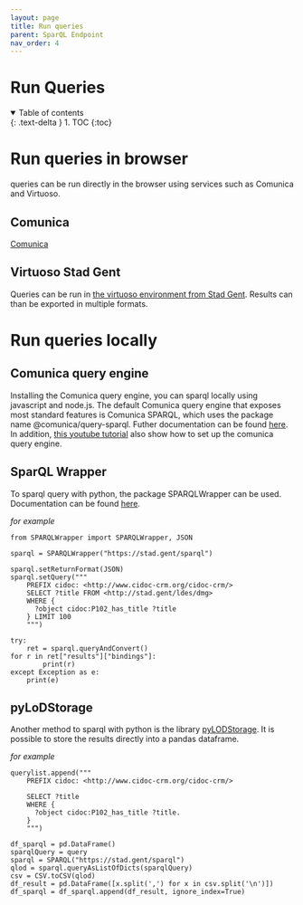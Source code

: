```yaml
---
layout: page
title: Run queries
parent: SparQL Endpoint
nav_order: 4
---
```


# Run Queries

<details open markdown="block">
  <summary>
    Table of contents
  </summary>
  {: .text-delta }
1. TOC
{:toc}
</details>

# Run queries in browser

queries can be run directly in the browser using services such as Comunica and Virtuoso. 

## Comunica

[Comunica](https://comunica.dev/)

## Virtuoso Stad Gent

Queries can be run in [the virtuoso environment from Stad Gent](https://stad.gent/sparql). Results can than be exported in multiple formats.

# Run queries locally

## Comunica query engine

Installing the Comunica query engine, you can sparql locally using javascript and node.js. The default Comunica query engine that exposes most standard features is Comunica SPARQL, which uses the package name @comunica/query-sparql. Futher documentation can be found [here](https://comunica.dev/docs/query/getting_started/query_cli/). In addition, [this youtube tutorial](https://www.youtube.com/watch?v=ydpdziVNw1k) also show how to set up the comunica query engine.

## SparQL Wrapper

To sparql query with python, the package SPARQLWrapper can be used. Documentation can be found [here](https://sparqlwrapper.readthedocs.io/en/latest/main.html). 

*for example*

```
from SPARQLWrapper import SPARQLWrapper, JSON

sparql = SPARQLWrapper("https://stad.gent/sparql")

sparql.setReturnFormat(JSON)
sparql.setQuery("""
    PREFIX cidoc: <http://www.cidoc-crm.org/cidoc-crm/>    
    SELECT ?title FROM <http://stad.gent/ldes/dmg>     
    WHERE { 
      ?object cidoc:P102_has_title ?title
    } LIMIT 100
    """)

try:
    ret = sparql.queryAndConvert()
for r in ret["results"]["bindings"]:
        print(r)
except Exception as e:
    print(e)
```

## pyLoDStorage

Another method to sparql with python is the library [pyLODStorage](https://github.com/WolfgangFahl/pyLoDStorage). It is possible to store the results directly into a pandas dataframe.

*for example*

```
querylist.append("""
    PREFIX cidoc: <http://www.cidoc-crm.org/cidoc-crm/>

    SELECT ?title
    WHERE { 
      ?object cidoc:P102_has_title ?title.
    } 
    """)

df_sparql = pd.DataFrame()
sparqlQuery = query
sparql = SPARQL("https://stad.gent/sparql")
qlod = sparql.queryAsListOfDicts(sparqlQuery)
csv = CSV.toCSV(qlod)
df_result = pd.DataFrame([x.split(',') for x in csv.split('\n')])
df_sparql = df_sparql.append(df_result, ignore_index=True)
```
